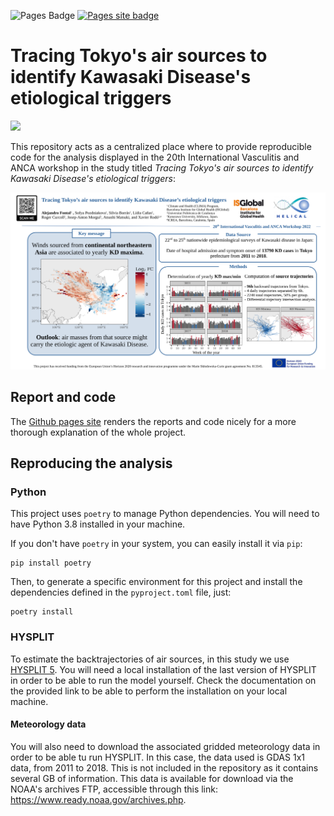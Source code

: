 
![Pages Badge](https://github.com/AlFontal/vasculitis2022-conference/actions/workflows/deploy.yml/badge.svg)
[![Pages site badge](https://img.shields.io/badge/Pages%20Site-Online-green)](https://alfontal.github.io/bioaerosol-reports/)
# Tracing Tokyo's air sources to identify Kawasaki Disease's etiological triggers

<img src="https://vasculitis2022.org/wp-content/uploads/2020/10/Vasculitis-2022.png" width="350" />

This repository acts as a centralized place where to provide reproducible code for the analysis displayed in the 20th International Vasculitis and ANCA workshop in the study titled  *Tracing Tokyo's air sources to identify Kawasaki Disease's etiological triggers*:

![poster_landscape](vasculitis_2022_kd_winds/images/kd_air_tokyo_vasculitis_2022.png)


## Report and code

The [Github pages site](https://alfontal.github.io/bioaerosol-reports) renders the reports and code nicely for a more thorough explanation of the whole project.

## Reproducing the analysis

### Python

This project uses `poetry` to manage Python dependencies. You will need to have Python 3.8 installed in your machine. 

If you don't have `poetry` in your system, you can easily install it via `pip`:

```
pip install poetry
```
Then, to generate a specific environment for this project and install the dependencies defined in the `pyproject.toml` file, just:

```
poetry install
```


### HYSPLIT

To estimate the backtrajectories of air sources, in this study we use [HYSPLIT 5](https://www.ready.noaa.gov/HYSPLIT.php). You will need a local installation of the last version of HYSPLIT in order to be able to run the model yourself. Check the documentation on the provided link to be able to perform the installation on your local machine. 

#### Meteorology data

You will also need to download the associated gridded meteorology data in order to be able tu run HYSPLIT. In this case, the data used is GDAS 1x1 data, from 2011 to 2018. This is not included in the repository as it contains several GB of information. This data is available for download via the NOAA's archives FTP, accessible through this link: https://www.ready.noaa.gov/archives.php.
